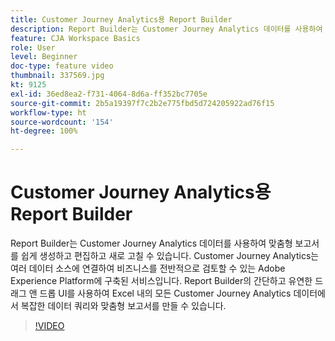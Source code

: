 ```yaml
---
title: Customer Journey Analytics용 Report Builder
description: Report Builder는 Customer Journey Analytics 데이터를 사용하여 맞춤형 보고서를 쉽게 생성하고 편집하고 새로 고칠 수 있습니다. Customer Journey Analytics는 여러 데이터 소스에 연결하여 비즈니스를 전반적으로 검토할 수 있는 Adobe Experience Platform에 구축된 서비스입니다. Report Builder의 간단하고 유연한 드래그 앤 드롭 UI를 사용하여 Excel 내의 모든 Customer Journey Analytics 데이터에서 복잡한 데이터 쿼리와 맞춤형 보고서를 만들 수 있습니다.
feature: CJA Workspace Basics
role: User
level: Beginner
doc-type: feature video
thumbnail: 337569.jpg
kt: 9125
exl-id: 36ed8ea2-f731-4064-8d6a-ff352bc7705e
source-git-commit: 2b5a19397f7c2b2e775fbd5d724205922ad76f15
workflow-type: ht
source-wordcount: '154'
ht-degree: 100%

---
```


# Customer Journey Analytics용 Report Builder

Report Builder는 Customer Journey Analytics 데이터를 사용하여 맞춤형 보고서를 쉽게 생성하고 편집하고 새로 고칠 수 있습니다. Customer Journey Analytics는 여러 데이터 소스에 연결하여 비즈니스를 전반적으로 검토할 수 있는 Adobe Experience Platform에 구축된 서비스입니다. Report Builder의 간단하고 유연한 드래그 앤 드롭 UI를 사용하여 Excel 내의 모든 Customer Journey Analytics 데이터에서 복잡한 데이터 쿼리와 맞춤형 보고서를 만들 수 있습니다.


>[!VIDEO](https://video.tv.adobe.com/v/337569/?quality=12&learn=on)
